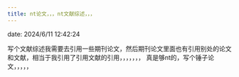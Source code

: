 ```yaml
---
title: nt论文，，，nt文献综述，，，
---
```

date: 2024/6/11 12:42:24

写个文献综述我需要去引用一些期刊论文，然后期刊论文里面也有引用别处的论文和文献，相当于我引用了引用文献的引用，，，，，，，
真是够nt的，写个锤子论文，，，，，